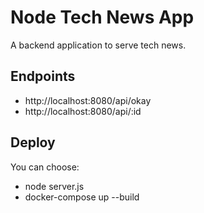 # Node Tech News App
A backend application to serve tech news.

## Endpoints
- http://localhost:8080/api/okay
- http://localhost:8080/api/:id

## Deploy
You can choose:
- node server.js
- docker-compose up --build